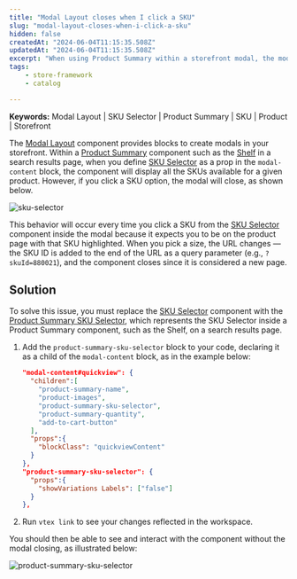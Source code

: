```yaml
---
title: "Modal Layout closes when I click a SKU"
slug: "modal-layout-closes-when-i-click-a-sku"
hidden: false
createdAt: "2024-06-04T11:15:35.508Z"
updatedAt: "2024-06-04T11:15:35.508Z"
excerpt: "When using Product Summary within a storefront modal, the modal closes when you click a SKU."
tags:
    - store-framework
    - catalog

---
```


**Keywords:** Modal Layout | SKU Selector | Product Summary | SKU | Product | Storefront

The [Modal Layout](https://developers.vtex.com/docs/apps/vtex.modal-layout) component provides blocks to create modals in your storefront. Within a [Product Summary](https://developers.vtex.com/docs/apps/vtex.product-summary) component such as the [Shelf](https://developers.vtex.com/docs/guides/vtex-shelf/) in a search results page, when you define [SKU Selector](https://developers.vtex.com/docs/apps/vtex.store-components/skuselector) as a prop in the `modal-content` block, the component will display all the SKUs available for a given product. However, if you click a SKU option, the modal will close, as shown below.

![sku-selector](https://cdn.jsdelivr.net/gh/vtexdocs/dev-portal-content@main/docs/troubleshooting/development/sku-selector.gif)

This behavior will occur every time you click a SKU from the [SKU Selector](https://developers.vtex.com/docs/apps/vtex.store-components/skuselector) component inside the modal because it expects you to be on the product page with that SKU highlighted. When you pick a size, the URL changes — the SKU ID is added to the end of the URL as a query parameter (e.g., `?skuId=880021`), and the component closes since it is considered a new page.

## Solution

To solve this issue, you must replace the [SKU Selector](https://developers.vtex.com/docs/apps/vtex.store-components/skuselector) component with the [Product Summary SKU Selector](https://developers.vtex.com/vtex-developer-docs/docs/vtex-product-summary-productsummaryskuselector), which represents the SKU Selector inside a Product Summary component, such as the Shelf, on a search results page.

1. Add the `product-summary-sku-selector` block to your code, declaring it as a child of the `modal-content` block, as in the example below:

    ```json
    "modal-content#quickview": {
      "children":[
        "product-summary-name",
        "product-images",
        "product-summary-sku-selector",
        "product-summary-quantity",
        "add-to-cart-button"
      ],
      "props":{
        "blockClass": "quickviewContent"
      }
    },
    "product-summary-sku-selector": {
      "props":{
        "showVariations Labels": ["false"]
      }
    },
    ```

2. Run `vtex link` to see your changes reflected in the workspace.

You should then be able to see and interact with the component without the modal closing, as illustrated below:

![product-summary-sku-selector](https://cdn.jsdelivr.net/gh/vtexdocs/dev-portal-content@main/docs/troubleshooting/development/product-summary-sku-selector.gif)
